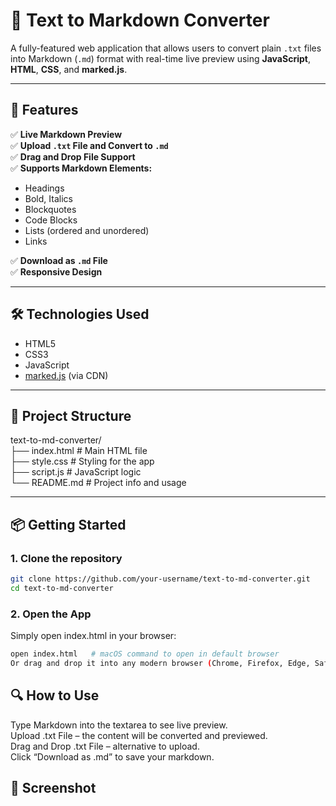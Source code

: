 # 📝 Text to Markdown Converter

A fully-featured web application that allows users to convert plain `.txt` files into Markdown (`.md`) format with real-time live preview using **JavaScript**, **HTML**, **CSS**, and **marked.js**.

---

## 🚀 Features

✅ **Live Markdown Preview**  
✅ **Upload `.txt` File and Convert to `.md`**  
✅ **Drag and Drop File Support**  
✅ **Supports Markdown Elements:**
- Headings
- Bold, Italics
- Blockquotes
- Code Blocks
- Lists (ordered and unordered)
- Links

✅ **Download as `.md` File**  
✅ **Responsive Design**

---

## 🛠️ Technologies Used

- HTML5
- CSS3
- JavaScript
- [marked.js](https://github.com/markedjs/marked) (via CDN)

---

## 📂 Project Structure

text-to-md-converter/ <br>
├── index.html # Main HTML file <br>
├── style.css # Styling for the app  <br>
├── script.js # JavaScript logic <br>
└── README.md # Project info and usage  <br>


---

## 📦 Getting Started

### 1. Clone the repository

```bash
git clone https://github.com/your-username/text-to-md-converter.git
cd text-to-md-converter
```

### 2. Open the App
Simply open index.html in your browser:
```bash
open index.html   # macOS command to open in default browser
Or drag and drop it into any modern browser (Chrome, Firefox, Edge, Safari).
```
## 🔍 How to Use

Type Markdown into the textarea to see live preview. <br>
Upload .txt File – the content will be converted and previewed. <br>
Drag and Drop .txt File – alternative to upload. <br>
Click “Download as .md” to save your markdown. <br>


## 📸 Screenshot



